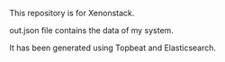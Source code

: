 This repository is for Xenonstack.

out.json file contains the data of my system.

It has been generated using Topbeat and Elasticsearch.
